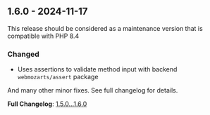 
## 1.6.0 - 2024-11-17

This release should be considered as a maintenance version that is compatible with PHP 8.4

### Changed

- Uses assertions to validate method input with backend `webmozarts/assert` package

And many other minor fixes. See full changelog for details.

**Full Changelog**: [1.5.0...1.6.0](https://github.com/llaville/graph-uml/compare/1.5.0...1.6.0)
